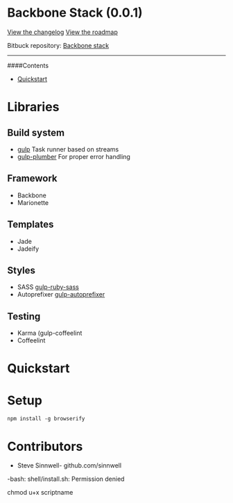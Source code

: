 # Backbone Stack (0.0.1)

[View the changelog](https://bitbucket.org/kopfwelt/stack-backbone/src/master/CHANGELOG.md)
[View the roadmap](https://bitbucket.org/kopfwelt/stack-backbone/src/master/CHANGELOG.md)

Bitbuck repository: [Backbone stack](https://bitbucket.org/kopfwelt/stack-backbone)
***

####Contents
- [Quickstart](#markdown-header-quickstart)

# Libraries
## Build system
* [gulp](http://gulpjs.com) Task runner based on streams
* [gulp-plumber](http://) For proper error handling

## Framework
* Backbone
* Marionette

## Templates
* Jade
* Jadeify

## Styles
* SASS [gulp-ruby-sass](https://github.com/sindresorhus/gulp-ruby-sass)
* Autoprefixer [gulp-autoprefixer]()

## Testing
* Karma (gulp-coffeelint
* Coffeelint


# Quickstart

# Setup
```
npm install -g browserify
```

# Contributors

* Steve Sinnwell- github.com/sinnwell



-bash: shell/install.sh: Permission denied


chmod u+x scriptname